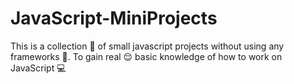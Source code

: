 # JavaScript-MiniProjects

 This is a collection 🤩 of small javascript projects without using any frameworks 🤯. To gain real 😌 basic knowledge of how to work on JavaScript 💻
